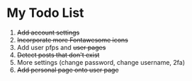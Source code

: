 # My Todo List

1. ~~Add account settings~~
2. ~~Incorporate more Fontawesome icons~~
3. Add user pfps and ~~user pages~~
4. ~~Detect posts that don't exist~~
5. More settings (change password, change username, 2fa)
6. ~~Add personal page onto user page~~